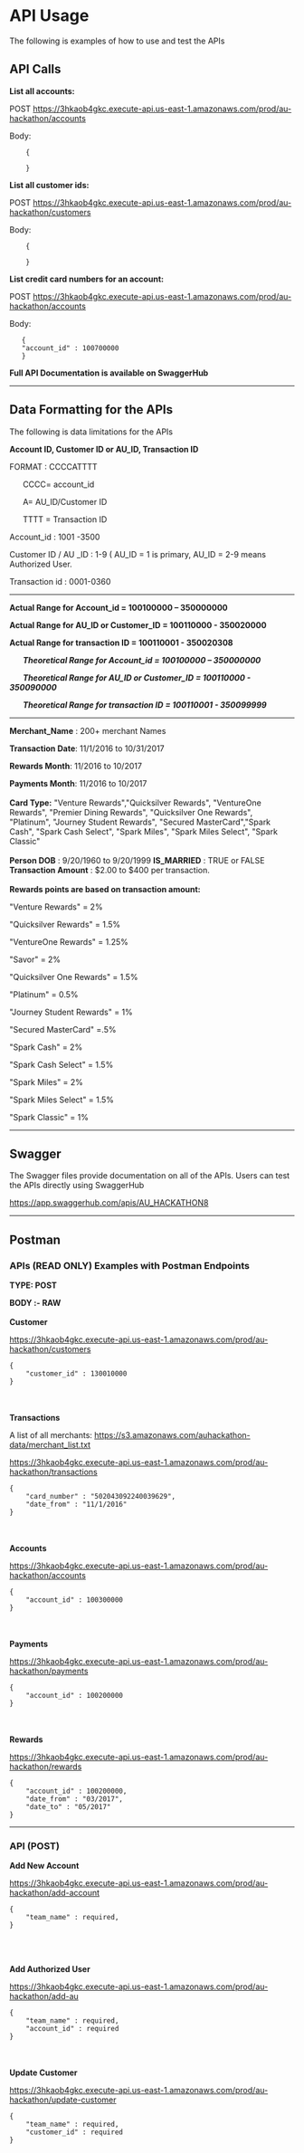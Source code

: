 # API Usage

The following is examples of how to use and test the APIs 

## API Calls

**List all accounts:**

POST https://3hkaob4gkc.execute-api.us-east-1.amazonaws.com/prod/au-hackathon/accounts

Body:
```
    {
    
    }
```

**List all customer ids:**

POST https://3hkaob4gkc.execute-api.us-east-1.amazonaws.com/prod/au-hackathon/customers

Body:               
```
    {
    
    }
``` 

**List credit card numbers for an account:**

POST https://3hkaob4gkc.execute-api.us-east-1.amazonaws.com/prod/au-hackathon/accounts

Body:               
```
   {
   "account_id" : 100700000
   }
 ```

**Full API Documentation is available on SwaggerHub**

---
## Data Formatting for the APIs
The following is data limitations for the APIs

**Account ID, Customer ID or AU_ID, Transaction ID**
 
FORMAT : CCCCATTTT

&nbsp;&nbsp;&nbsp;&nbsp;&nbsp;&nbsp;CCCC= account_id
 
&nbsp;&nbsp;&nbsp;&nbsp;&nbsp;&nbsp;A= AU_ID/Customer ID

&nbsp;&nbsp;&nbsp;&nbsp;&nbsp;&nbsp;TTTT = Transaction ID
 

Account_id : 1001 -3500

Customer ID / AU _ID   : 1-9  ( AU_ID = 1   is primary,   AU_ID = 2-9  means Authorized User.

Transaction id :  0001-0360

---
**Actual Range for Account_id = 100100000 – 350000000**

**Actual Range for AU_ID or Customer_ID =  100110000 - 350020000**

**Actual Range for transaction ID =  100110001  -   350020308**
 
&nbsp;&nbsp;&nbsp;&nbsp;&nbsp;&nbsp;***Theoretical Range for Account_id = 100100000 – 350000000***

&nbsp;&nbsp;&nbsp;&nbsp;&nbsp;&nbsp;***Theoretical Range for AU_ID or Customer_ID =  100110000 - 350090000***

&nbsp;&nbsp;&nbsp;&nbsp;&nbsp;&nbsp;***Theoretical Range for transaction ID =  100110001  -   350099999***

---
**Merchant_Name** : 200+ merchant Names

**Transaction Date**: 11/1/2016   to 10/31/2017

**Rewards Month**: 11/2016 to 10/2017

**Payments Month**: 11/2016 to 10/2017
<br></br>
**Card Type:** "Venture Rewards","Quicksilver Rewards", "VentureOne Rewards", "Premier Dining Rewards", "Quicksilver One Rewards", "Platinum", "Journey Student Rewards", "Secured MasterCard","Spark Cash", "Spark Cash Select", "Spark Miles", "Spark Miles Select", "Spark Classic"
  <br></br>
**Person DOB** : 9/20/1960  to 9/20/1999
**IS_MARRIED** : TRUE or FALSE
**Transaction Amount** : $2.00  to $400  per transaction.
 <br></br>
**Rewards points are based on transaction amount:**

"Venture Rewards" = 2%

"Quicksilver Rewards" = 1.5%

"VentureOne Rewards" = 1.25%

"Savor" = 2%

"Quicksilver One Rewards" = 1.5%

"Platinum" = 0.5%

"Journey Student Rewards" = 1%

"Secured MasterCard" =.5%

"Spark Cash" = 2%

"Spark Cash Select" = 1.5%

"Spark Miles" = 2%

"Spark Miles Select" = 1.5%

"Spark Classic" = 1%

---

## Swagger 
The Swagger files provide documentation on all of the APIs. Users can test the APIs directly using SwaggerHub

https://app.swaggerhub.com/apis/AU_HACKATHON8

---

## Postman

### APIs (READ ONLY) Examples with Postman Endpoints ###

**TYPE: POST**

**BODY :- RAW**
<br></br>
**Customer**

https://3hkaob4gkc.execute-api.us-east-1.amazonaws.com/prod/au-hackathon/customers
```
{
    "customer_id" : 130010000
}
```
 
<br></br> 
**Transactions**

A list of all merchants: https://s3.amazonaws.com/auhackathon-data/merchant_list.txt

https://3hkaob4gkc.execute-api.us-east-1.amazonaws.com/prod/au-hackathon/transactions
```
{
    "card_number" : "502043092240039629",
    "date_from" : "11/1/2016"
}
```

<br></br> 
**Accounts**

https://3hkaob4gkc.execute-api.us-east-1.amazonaws.com/prod/au-hackathon/accounts
```
{
    "account_id" : 100300000
}
```
<br></br>
**Payments**

https://3hkaob4gkc.execute-api.us-east-1.amazonaws.com/prod/au-hackathon/payments
```
{
    "account_id" : 100200000
}
```
<br></br> 
**Rewards**

https://3hkaob4gkc.execute-api.us-east-1.amazonaws.com/prod/au-hackathon/rewards
```
{
    "account_id" : 100200000,
    "date_from" : "03/2017",
    "date_to" : "05/2017"
}
```
---

### API (POST) ###

**Add New Account**

https://3hkaob4gkc.execute-api.us-east-1.amazonaws.com/prod/au-hackathon/add-account
```
{
    "team_name" : required,
}
```
<br></br>

**Add Authorized User**

https://3hkaob4gkc.execute-api.us-east-1.amazonaws.com/prod/au-hackathon/add-au
```
{
    "team_name" : required,
    "account_id" : required 
}
```
<br></br>
**Update Customer**

https://3hkaob4gkc.execute-api.us-east-1.amazonaws.com/prod/au-hackathon/update-customer
```
{
    "team_name" : required,
    "customer_id" : required 
}
```
